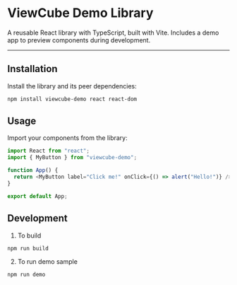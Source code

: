 # ViewCube Demo Library

A reusable React library with TypeScript, built with Vite. Includes a demo app to preview components during development.

---

## Installation

Install the library and its peer dependencies:

```bash
npm install viewcube-demo react react-dom
```

## Usage
Import your components from the library:
```typescript
import React from "react";
import { MyButton } from "viewcube-demo";

function App() {
  return <MyButton label="Click me!" onClick={() => alert("Hello!")} />;
}

export default App;

```

## Development
1) To build
```bash
npm run build
```

2) To run demo sample
```bash
npm run demo
```

